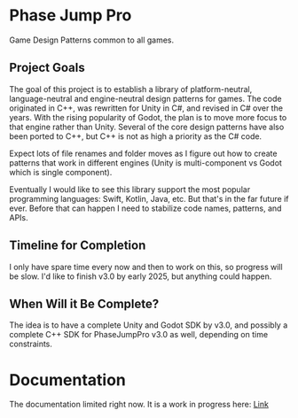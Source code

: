 # Phase Jump Pro
Game Design Patterns common to all games.

## Project Goals
The goal of this project is to establish a library of platform-neutral, language-neutral and engine-neutral design patterns for games. The code originated in C++, was rewritten for Unity in C#, and revised in C# over the years. With the rising popularity of Godot, the plan is to move more focus to that engine rather than Unity. Several of the core design patterns have also been ported to C++, but C++ is not as high a priority as the C# code.

Expect lots of file renames and folder moves as I figure out how to create patterns that work in different engines (Unity is multi-component vs Godot which is single component).

Eventually I would like to see this library support the most popular programming languages: Swift, Kotlin, Java, etc. But that's in the far future if ever. Before that can happen I need to stabilize code names, patterns, and APIs.

## Timeline for Completion
I only have spare time every now and then to work on this, so progress will be slow. I'd like to finish v3.0 by early 2025, but anything could happen.

## When Will it Be Complete?
The idea is to have a complete Unity and Godot SDK by v3.0, and possibly a complete C++ SDK for PhaseJumpPro v3.0 as well, depending on time constraints.

# Documentation

The documentation limited right now. It is a work in progress here: [Link](https://coinbump.github.io/PhaseJumpPro/)
